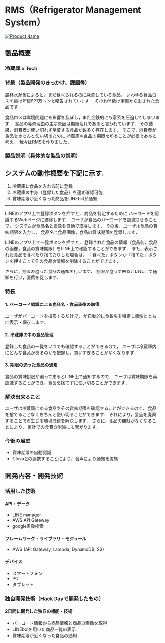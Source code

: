 
# RMS（Refrigerator Management System）


[![Product Name](image.png)](https://www.youtube.com/watch?v=G5rULR53uMk)

## 製品概要
### 冷蔵庫 x Tech

### 背景（製品開発のきっかけ、課題等）
農林水産省によると，まだ食べられるのに廃棄している食品，
いわゆる食品ロスの量は年間621万トンと報告されています．
その約半数は家庭から出された食品です．

食品ロスは環境問題にも影響を及ぼし，また金銭的にも家系を圧迫してしまいます．
食品の廃棄理由の主な原因は期限切れであると言われています．
その結果，消費者が使い切れず廃棄する食品が数多く存在します．
そこで，消費者が食品をきちんと使い切るために
冷蔵庫の食品の期限を知ることが必要であると考え，
我々はRMSを作りました．

### 製品説明（具体的な製品の説明）
システムの動作概要を下記に示す.
-----
1. 冷蔵庫に食品を入れる前に登録
2. 冷蔵庫の中身（登録した食品）を適宜確認可能
3. 賞味期限が近くなった商品をLINEbotが通知
-----

LINEのアプリ上で登録ボタンを押すと，
商品を特定するために
バーコードを認識するWebページに遷移します．
ユーザが食品のバーコードを認識させることで，
システムが食品名と画像を自動で取得します．
その後，ユーザは食品の賞味期限を入力し，
食品名と食品画像，食品の賞味期限を登録します．

LINEのアプリ上で一覧ボタンを押すと，
登録された食品の情報（食品名，食品の画像，食品の賞味期限）をLINE上で確認することができます．
また，表示された食品を食べたり捨てたりした場合は，
「食べた」ボタンか「捨てた」ボタンを押すことでその食品の情報を削除することができます．

さらに，期限の迫った食品の通知を行います．
期限が迫って来るとLINE上で通知を行い，消費を促します．

### 特長

#### 1. バーコード認識による食品名・食品画像の取得
ユーザがバーコードを撮影するだけで，
が自動的に食品名を特定し画像とともに表示・保存します．

#### 2. 冷蔵庫の中の食品管理
登録した食品の一覧をいつでも確認することができるので，
ユーザは冷蔵庫内にどんな食品があるのかを把握し，買いすぎることがなくなります．

#### 3. 期限の迫った食品の通知
食品の賞味期限が迫って来るとLINE上で通知するので，
ユーザは賞味期限を再認識することができ，食品を捨てずに使い切ることができます．

### 解決出来ること
ユーザは冷蔵庫にある食品やその賞味期限を確認することができるので，
食品を捨てることなくきちんと使い切ることができます．
それにより，食品を廃棄することでの生じる環境問題を解決します．
さらに，食品の無駄がなくなることにより，
家計での食費の削減にも繋がります．

### 今後の展望
* 賞味期限の自動認識
* Clovaとの連携することにより，音声により通知を実施

## 開発内容・開発技術
### 活用した技術
#### API・データ
* LINE manager
* AWS API Gateway
* google画像検索

#### フレームワーク・ライブラリ・モジュール
* AWS (API Gateway, Lambda, DynamoDB, S3)

#### デバイス
* スマートフォン
* PC
* タブレット

### 独自開発技術（Hack Dayで開発したもの）
#### 2日間に開発した独自の機能・技術
* バーコード情報から商品情報と商品の画像を取得
* LINEbotを用いた商品一覧の表示
* 賞味期限が近くなった食品の通知
